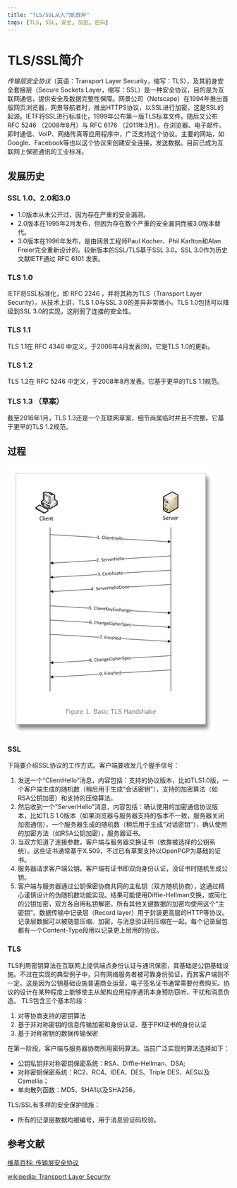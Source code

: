 ```yaml
---
title: "TLS/SSL从入门到放弃"
tags: [TLS, SSL, 安全, 加密, 密码] 
---
```




# TLS/SSL简介
*传输层安全协议*（英语：Transport Layer Security，缩写：TLS），及其前身安全套接层（Secure Sockets Layer，缩写：SSL）是一种安全协议，目的是为互联网通信，提供安全及数据完整性保障。网景公司（Netscape）在1994年推出首版网页浏览器，网景导航者时，推出HTTPS协议，以SSL进行加密，这是SSL的起源。IETF将SSL进行标准化，1999年公布第一版TLS标准文件。随后又公布RFC 5246 （2008年8月）与 RFC 6176 （2011年3月）。在浏览器、电子邮件、即时通信、VoIP、网络传真等应用程序中，广泛支持这个协议。主要的网站，如Google、Facebook等也以这个协议来创建安全连接，发送数据。目前已成为互联网上保密通讯的工业标准。

## 发展历史

### SSL 1.0、2.0和3.0
* 1.0版本从未公开过，因为存在严重的安全漏洞。
* 2.0版本在1995年2月发布，但因为存在数个严重的安全漏洞而被3.0版本替代。
* 3.0版本在1996年发布，是由网景工程师Paul Kocher、Phil Karlton和Alan Freier完全重新设计的。较新版本的SSL/TLS基于SSL 3.0。SSL 3.0作为历史文献IETF通过 RFC 6101 发表。

### TLS 1.0
IETF将SSL标准化，即 RFC 2246 ，并将其称为TLS（Transport Layer Security）。从技术上讲，TLS 1.0与SSL 3.0的差异非常微小。TLS 1.0包括可以降级到SSL 3.0的实现，这削弱了连接的安全性。

### TLS 1.1
TLS 1.1在 RFC 4346 中定义，于2006年4月发表[9]，它是TLS 1.0的更新。

### TLS 1.2
TLS 1.2在 RFC 5246 中定义，于2008年8月发表。它基于更早的TLS 1.1规范。
### TLS 1.3 （草案）
截至2016年1月，TLS 1.3还是一个互联网草案，细节尚属临时并且不完整。它基于更早的TLS 1.2规范。

## 过程

![TLS握手][tls_handshake]

[tls_handshake]: /resource/2017-03-21-TLS_SSL/handshake.png

### SSL
下简要介绍SSL协议的工作方式。客户端要收发几个握手信号：
1. 发送一个“ClientHello”消息，内容包括：支持的协议版本，比如TLS1.0版，一个客户端生成的随机数（稍后用于生成“会话密钥”），支持的加密算法（如RSA公钥加密）和支持的压缩算法。
2. 然后收到一个“ServerHello”消息，内容包括：确认使用的加密通信协议版本，比如TLS 1.0版本（如果浏览器与服务器支持的版本不一致，服务器关闭加密通信），一个服务器生成的随机数（稍后用于生成“对话密钥”），确认使用的加密方法（如RSA公钥加密），服务器证书。
3. 当双方知道了连接参数，客户端与服务器交换证书（依靠被选择的公钥系统）。这些证书通常基于X.509，不过已有草案支持以OpenPGP为基础的证书。
4. 服务器请求客户端公钥。客户端有证书即双向身份认证，没证书时随机生成公钥。
5. 客户端与服务器通过公钥保密协商共同的主私钥（双方随机协商），这通过精心谨慎设计的伪随机数功能实现。结果可能使用Diffie-Hellman交换，或简化的公钥加密，双方各自用私钥解密。所有其他关键数据的加密均使用这个“主密钥”。数据传输中记录层（Record layer）用于封装更高层的HTTP等协议。记录层数据可以被随意压缩、加密，与消息验证码压缩在一起。每个记录层包都有一个Content-Type段用以记录更上层用的协议。

### TLS
TLS利用密钥算法在互联网上提供端点身份认证与通讯保密，其基础是公钥基础设施。不过在实现的典型例子中，只有网络服务者被可靠身份验证，而其客户端则不一定。这是因为公钥基础设施普遍商业运营，电子签名证书通常需要付费购买。协议的设计在某种程度上能够使主从架构应用程序通讯本身预防窃听、干扰和消息伪造。
	TLS包含三个基本阶段：
1. 对等协商支持的密钥算法
2. 基于非对称密钥的信息传输加密和身份认证、基于PKI证书的身份认证
3. 基于对称密钥的数据传输保密

在第一阶段，客户端与服务器协商所用密码算法。当前广泛实现的算法选择如下：
* 公钥私钥非对称密钥保密系统：RSA、Diffie-Hellman、DSA;
* 对称密钥保密系统：RC2、RC4、IDEA、DES、Triple DES、AES以及Camellia；
* 单向散列函数：MD5、SHA1以及SHA256。

TLS/SSL有多样的安全保护措施：
* 所有的记录层数据均被编号，用于消息验证码校验。

## 参考文献

[维基百科: 传输层安全协议][1]

[wikipedia: Transport Layer Security][2]

[1]: https://zh.wikipedia.org/zh-cn/传输层安全协议
[2]: https://en.wikipedia.org/wiki/Transport_Layer_Security

